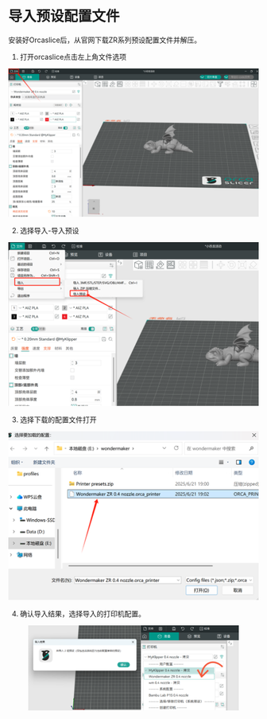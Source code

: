# 导入预设配置文件

安装好Orcaslice后，从官网下载ZR系列预设配置文件并解压。

1. 打开orcaslice点击左上角文件选项

![](<../../../.gitbook/assets/0 (15).png>)

2. 选择导入-导入预设

![](<../../../.gitbook/assets/1 (18).png>)

3. 选择下载的配置文件打开

![](<../../../.gitbook/assets/2 (15).png>)

4. 确认导入结果，选择导入的打印机配置。

<figure><img src="../../../.gitbook/assets/image (27).png" alt=""><figcaption></figcaption></figure>
